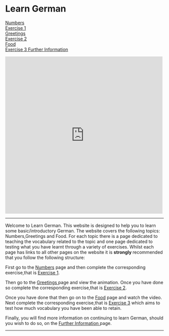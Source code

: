 
<h1> Learn German </h1>

<a href="Numbers.html">Numbers</a>                    
<a href="NumbersExercise.html">Exercise 1</a>                                       
<a href="GreetingsandGoodbyes.html">Greetings</a>             
<a href="GreetingsExercise.html">Exercise 2 </a>   
<a href="Food.html">Food</a>                                 
<a href="FoodExercise.html">Exercise 3 </a>
<a href="FurtherInformation.html">Further Information </a>



<iframe src="https://h5p.org/h5p/embed/168549" width="500" height="500" frameborder="0" allowfullscreen="allowfullscreen"></iframe><script src="https://h5p.org/sites/all/modules/h5p/library/js/h5p-resizer.js" charset="UTF-8"></script>


<hr>

<p>Welcome to Learn German. This website is designed to help you to learn some basic/introductory German. The website covers the following topics: Numbers,Greetings and Food. For each topic there is a page dedicated to teaching the vocabulary related to the topic and one page dedicated to testing what you have learnt through a variety of exercises. Whilst each page has links to all other pages on the website it is <strong> strongly </strong> recommended that you follow the following structure: </p>
  
 <p> First go to the <a href="Numbers.html">Numbers</a> page and then complete the corresponding exercise,that is <a href="NumbersExercise.html">Exercise 1</a>.</p>
  
<p> Then go to the <a href="GreetingsandGoodbyes.html">Greetings </a> page and view the animation. Once you have done so complete the corresponding exercise,that is <a href="GreetingsExercise.html">Exercise 2</a>.</p>

<p>Once you have done that then go on to the <a href="Food.html">Food</a> page and watch the video. Next complete the corresponding exercise,that is <a href="FoodExercise.html">Exercise 3</a> which aims to test how much vocabulary you have been able to retain.</p> 

<p>Finally, you will find more information on continuing to learn German, should you wish to do so, on the <a href="FurtherInformation.html">Further Information </a> page. </p>

<hr>



